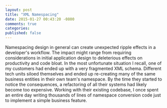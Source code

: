 ```yaml
---
layout: post
title: "XML Namespacing"
date: 2015-01-27 00:43:20 -0800
comments: true
categories: 
published: false
---
```


Namespacing design in general can create unexpected ripple effects in a developer's workflow. The impact might range from requiring considerations in initial application design to deleterious effects on productivity and code bloat. In the most unfortunate situation I recall, one of my customers had ended up with a very fragmented XML schema. Different tech units siloed themselves and ended up re-creating many of the same business entities in their own team's namespace. By the time they started to notice the consequences, a refactoring of all their systems had likely become too expensive. Working with their existing codebase, I once spent an entire day writing thousands of lines of namespace conversion code just to implement a simple business feature. 

